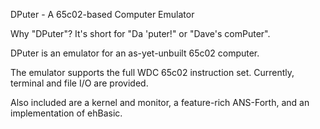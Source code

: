DPuter - A 65c02-based Computer Emulator

Why "DPuter"? It's short for "Da 'puter!" or "Dave's comPuter".

DPuter is an emulator for an as-yet-unbuilt 65c02 computer.

The emulator supports the full WDC 65c02 instruction set. Currently, terminal
and file I/O are provided.

Also included are a kernel and monitor, a feature-rich ANS-Forth, and an implementation
of ehBasic.

